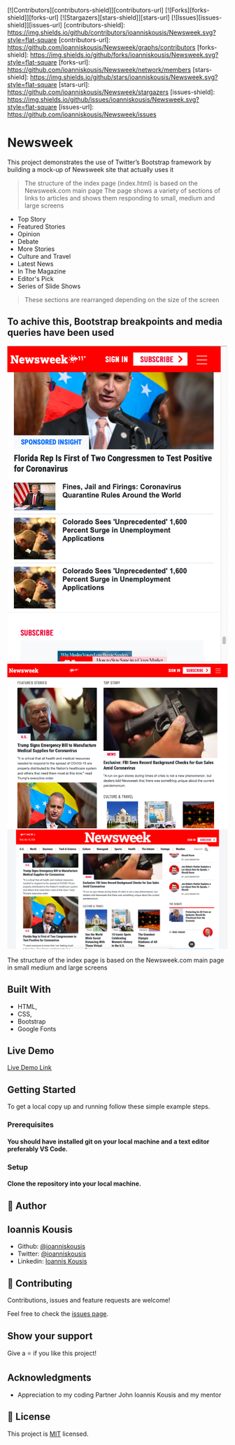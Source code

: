 [![Contributors][contributors-shield]][contributors-url]
[![Forks][forks-shield]][forks-url]
[![Stargazers][stars-shield]][stars-url]
[![Issues][issues-shield]][issues-url]
[contributors-shield]: https://img.shields.io/github/contributors/ioanniskousis/Newsweek.svg?style=flat-square
[contributors-url]: https://github.com/ioanniskousis/Newsweek/graphs/contributors
[forks-shield]: https://img.shields.io/github/forks/ioanniskousis/Newsweek.svg?style=flat-square
[forks-url]: https://github.com/ioanniskousis/Newsweek/network/members
[stars-shield]: https://img.shields.io/github/stars/ioanniskousis/Newsweek.svg?style=flat-square
[stars-url]: https://github.com/ioanniskousis/Newsweek/stargazers
[issues-shield]: https://img.shields.io/github/issues/ioanniskousis/Newsweek.svg?style=flat-square
[issues-url]: https://github.com/ioanniskousis/Newsweek/issues
<br/>
# Newsweek
This project demonstrates the use of Twitter’s Bootstrap framework by building a mock-up of Newsweek site that actually uses it

> The structure of the index page (index.html) is based on the Newsweek.com main page
> The page shows a variety of sections of links to articles and shows them responding to small, medium and large screens
- Top Story
- Featured Stories
- Opinion
- Debate
- More Stories
- Culture and Travel
- Latest News
- In The Magazine
- Editor's Pick
- Series of Slide Shows

>These sections are rearranged depending on the size of the screen

## To achive this, Bootstrap breakpoints and media queries have been used

![screenshot](images/Screen_Shot_sm.png)
![screenshot](images/Screen_Shot_md.png)
![screenshot](images/Screen_Shot_lg.png)

The structure of the index page is based on the Newsweek.com main page in small medium and large screens

## Built With

- HTML,
- CSS,
- Bootstrap
- Google Fonts

## Live Demo

[Live Demo Link](https://rawcdn.githack.com/ioanniskousis/Newsweek/28c62a58c2666b8e3f333e49a76818bdcc00e66a/index.html)

## Getting Started

To get a local copy up and running follow these simple example steps.

### Prerequisites

#### You should have installed git on your local machine and a text editor preferably VS Code.

### Setup

#### Clone the repository into your local machine.


## 👤 Author
## Ioannis Kousis

- Github: [@ioanniskousis](https://github.com/ioanniskousis)
- Twitter: [@ioanniskousis](https://twitter.com/ioanniskousis)
- Linkedin: [Ioannis Kousis](https://www.linkedin.com/in/ioannis-kousis-9a5051b4/)

## 🤝 Contributing

Contributions, issues and feature requests are welcome!

Feel free to check the [issues page](issues/).

## Show your support

Give a ⭐️ if you like this project!

## Acknowledgments

- Appreciation to my coding Partner John Ioannis Kousis and my mentor

## 📝 License

This project is [MIT](lic.url) licensed.
